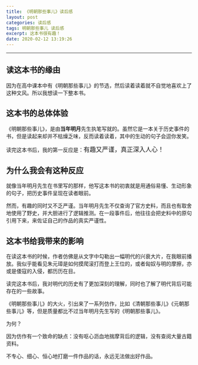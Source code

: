 ```yaml
---
title: 《明朝那些事儿》读后感
layout: post
categories: 读后感
tags: 明朝那些事儿 读后感
excerpt: 这本书很有趣！
date: 2020-02-12 13:19:26
---
```

---------
## 读这本书的缘由

因为在高中课本中有《明朝那些事儿》的节选，然后读着读着就不自觉地喜欢上了这种文风。所以我想读一下整本书。

## 这本书的总体体验

《明朝那些事儿》，是由**当年明月**先生执笔写就的。虽然它是一本关于历史事件的书，但是读起来却并不枯燥乏味，反而读着读着，其中的生动的句子会逗你发笑。

读完这本书后，我的第一反应是：<big>有趣又严谨，真正深入人心！</big>
## 为什么我会有这种反应

就像当年明月先生在书里写的那样，他写这本书的初衷就是用通俗易懂、生动形象的句子，把历史事件呈现在读者眼前。

然而，有趣的同时又不乏严谨。当年明月先生不仅查询了官方史料，而且也有取舍地使用了野史，并大胆进行了逻辑推测。在一段事件后，他往往会把史料中的原句引用下来，来佐证自己的作品的真实严谨性。

## 这本书给我带来的影响

在读这本书的时候，作者仿佛是从文字中勾勒出一幅明代的兴衰大片，在我眼前播放。我似乎能看见朱元璋是如何摸爬滚打而登上王位的，或者匈奴与明的摩擦，亦或是倭寇的入侵，都历历在目。

读完这本书后，我对明代的历史有了更加深刻的理解，同时也了解了明代背后可能存在的一些故事。

《明朝那些事儿》的大火，引出来了一系列仿作，比如《清朝那些事儿》《元朝那些事儿》等，但是质量都比不过当年明月先生写的《明朝那些事儿》。

为何？

因为仿作有一个致命的缺点：没有呕心沥血地揣摩背后的逻辑，没有查阅大量古籍资料。

不专心、细心、恒心地打磨一件作品的话，永远无法做出好作品。